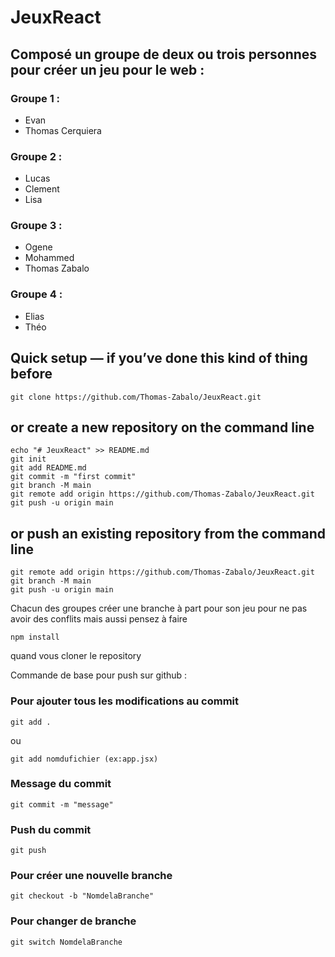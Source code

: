 # JeuxReact

## Composé un groupe de deux ou trois personnes pour créer un jeu pour le web :
### Groupe 1 :
- Evan
- Thomas Cerquiera

### Groupe 2 :
- Lucas
- Clement
- Lisa

### Groupe 3 :
- Ogene
- Mohammed
- Thomas Zabalo

### Groupe 4 :
- Elias
- Théo

## Quick setup — if you’ve done this kind of thing before
```
git clone https://github.com/Thomas-Zabalo/JeuxReact.git
```
## or create a new repository on the command line
```
echo "# JeuxReact" >> README.md
git init
git add README.md
git commit -m "first commit"
git branch -M main
git remote add origin https://github.com/Thomas-Zabalo/JeuxReact.git
git push -u origin main
```
## or push an existing repository from the command line
```
git remote add origin https://github.com/Thomas-Zabalo/JeuxReact.git
git branch -M main
git push -u origin main
```


Chacun des groupes créer une branche à part pour son jeu pour ne pas avoir des conflits mais aussi pensez à faire 
```
npm install
```
quand vous cloner le repository

Commande de base pour push sur github :

### Pour ajouter tous les modifications au commit
```
git add . 
```
ou 
```
git add nomdufichier (ex:app.jsx)
```

### Message du commit
```
git commit -m "message"
```

### Push du commit
```
git push
```

### Pour créer une nouvelle branche
```
git checkout -b "NomdelaBranche"
```

### Pour changer de branche
```
git switch NomdelaBranche
```
